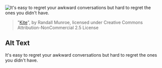 ![It's easy to regret your awkward conversations but hard to regret the ones you didn't have.](https://imgs.xkcd.com/comics/kite.jpg)
> "[Kite](https://xkcd.com/235/)", by Randall Munroe, licensed under Creative Commons Attribution-NonCommercial 2.5 License

## Alt Text
It's easy to regret your awkward conversations but hard to regret the ones you didn't have.

